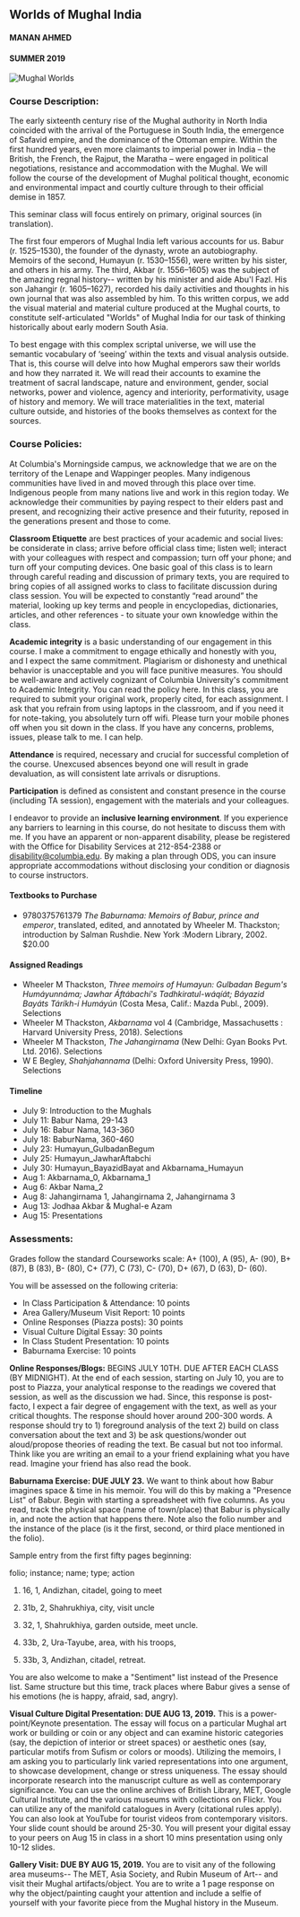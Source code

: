 ## Worlds of Mughal India 
#### MANAN AHMED
#### SUMMER 2019

 ![Mughal Worlds](https://github.com/mananahmed/syllabi/blob/master/images/mughalworldsposter.jpg "poster")

### Course Description:

The early sixteenth century rise of the Mughal authority in North India coincided with the arrival of the Portuguese in South India, the emergence of Safavid empire, and the dominance of the Ottoman empire. Within the first hundred years, even more claimants to imperial power in India – the British, the French, the Rajput, the Maratha – were engaged in political negotiations, resistance and accommodation with the Mughal. We will follow the course of the development of Mughal political thought, economic and environmental impact and courtly culture through to their official demise in 1857.

This seminar class will focus entirely on primary, original sources (in translation). 

The first four emperors of Mughal India left various accounts for us. Babur (r. 1525–1530), the founder of the dynasty, wrote an autobiography. Memoirs of the second, Humayun (r. 1530–1556), were written by his sister, and others in his army. The third, Akbar (r. 1556–1605) was the subject of the amazing regnal history-- written by his minister and aide Abu'l Fazl. His son Jahangir (r. 1605–1627), recorded his daily activities and thoughts in his own journal that was also assembled by him. To this written corpus, we add the visual material and material culture produced at the Mughal courts, to constitute self-articulated "Worlds" of Mughal India for our task of thinking historically about early modern South Asia.

To best engage with this complex scriptal universe, we will use the semantic vocabulary of ‘seeing’ within the texts and visual analysis outside. That is, this course will delve into how Mughal emperors saw their worlds and how they narrated it.  We will read their accounts to examine the treatment of sacral landscape, nature and environment, gender, social networks, power and violence, agency and interiority, performativity, usage of history and memory. We will trace materialities in the text, material culture outside, and histories of the books themselves as context for the sources.


### Course Policies:

At Columbia's Morningside campus, we acknowledge that we are on the territory of the Lenape and Wappinger peoples. Many indigenous communities have lived in and moved through this place over time. Indigenous people from many nations live and work in this region today.  We acknowledge their communities by paying respect to their elders past and present, and recognizing their active presence and their futurity, reposed in the generations present and those to come.

**Classroom Etiquette** are best practices of your academic and social lives: be considerate in class; arrive before official class time; listen well; interact with your colleagues with respect and compassion; turn off your phone; and turn off your computing devices. One basic goal of this class is to learn through careful reading and discussion of primary texts, you are required to bring copies of all assigned works to class to facilitate discussion during class session. You will be expected to constantly “read around” the material, looking up key terms and people in encyclopedias, dictionaries, articles, and other references - to situate your own knowledge within the class.

**Academic integrity** is a basic understanding of our engagement in this course. I make a commitment to engage ethically and honestly with you, and I expect the same commitment. Plagiarism or dishonesty and unethical behavior is unacceptable and you will face punitive measures. You should be well-aware and actively cognizant of Columbia University's commitment to Academic Integrity. You can read the policy here. In this class, you are required to submit your original work, properly cited, for each assignment. I ask that you refrain from using laptops in the classroom, and if you need it for note-taking, you absolutely turn off wifi. Please turn your mobile phones off when you sit down in the class. If you have any concerns, problems, issues, please talk to me. I can help. 

**Attendance** is required, necessary and crucial for successful completion of the course. Unexcused absences beyond one will result in grade devaluation, as will consistent late arrivals or disruptions. 

**Participation** is defined as consistent and constant presence in the course (including TA session), engagement with the materials and your colleagues.

I endeavor to provide an **inclusive learning environment**. If you experience any barriers to learning in this course, do not hesitate to discuss them with me. If you have an apparent or non-apparent disability, please be registered with  the Office for Disability Services at 212-854-2388 or disability@columbia.edu. By making a plan through ODS, you can insure appropriate accommodations without disclosing your condition or diagnosis to course instructors. 

#### Textbooks to Purchase

* 9780375761379	*The Baburnama: Memoirs of Babur, prince and emperor*,	translated, edited, and annotated by Wheeler M. Thackston; introduction by Salman Rushdie. New York :Modern Library,	2002.	$20.00

#### Assigned Readings

* Wheeler M Thackston, *Three memoirs of Humayun: Gulbadan Begum's Humáyunnáma; Jawhar Áftábachí's Tadhkiratul-wáqíát; Báyazid Bayáts Táríkh-i Humáyún* (Costa Mesa, Calif.: Mazda Publ., 2009). Selections
* Wheeler M Thackston, *Akbarnama* vol 4 (Cambridge, Massachusetts : Harvard University Press, 2018). Selections
* Wheeler M Thackston, *The Jahangirnama* (New Delhi: Gyan Books Pvt. Ltd. 2016). Selections
* W E Begley, *Shahjahannama* (Delhi: Oxford University Press, 1990). Selections

#### Timeline

* July 9: Introduction to the Mughals
* July 11: Babur Nama, 29-143
* July 16: Babur Nama, 143-360
* July 18: BaburNama, 360-460
* July 23: Humayun_GulbadanBegum 
* July 25: Humayun_JawharAftabchi
* July 30: Humayun_BayazidBayat and Akbarnama_Humayun
* Aug 1: Akbarnama_0, Akbarnama_1
* Aug 6: Akbar Nama_2
* Aug 8: Jahangirnama 1, Jahangirnama 2, Jahangirnama 3
* Aug 13: Jodhaa Akbar & Mughal-e Azam
* Aug 15: Presentations

### Assessments:
Grades follow the standard Courseworks scale: A+ (100), A (95), A- (90), B+ (87), B (83), B- (80), C+ (77), C (73), C- (70), D+ (67), D (63), D- (60).

You will be assessed on the following criteria:

* In Class Participation & Attendance: 10 points 
* Area Gallery/Museum Visit Report: 10 points
* Online Responses (Piazza posts): 30 points
* Visual Culture Digital Essay: 30 points
* In Class Student Presentation: 10 points
* Baburnama Exercise: 10 points

**Online Responses/Blogs:** BEGINS JULY 10TH. DUE AFTER EACH CLASS (BY MIDNIGHT). At the end of each session, starting on July 10, you are to post to Piazza, your analytical response to the readings we covered that session, as well as the discussion we had. Since, this response is post-facto, I expect a fair degree of engagement with the text, as well as your critical thoughts. The response should hover around 200-300 words. A response should try to 1) foreground analysis of the text 2) build on class conversation about the text and 3) be ask questions/wonder out aloud/propose theories of reading the text. Be casual but not too informal. Think like you are writing an email to a your friend explaining what you have read. Imagine your friend has also read the book.

**Baburnama Exercise: DUE JULY 23.** We want to think about how Babur imagines space & time in his memoir. You will do this by making a "Presence List" of Babur. Begin with starting a spreadsheet with five columns. As you read, track the physical space (name of town/place) that Babur is physically in, and note the action that happens there. Note also the folio number and the instance of the place (is it the first, second, or third place mentioned in the folio). 

Sample entry from the first fifty pages beginning:

folio; instance; name; type; action

1. 16, 1, Andizhan, citadel, going to meet

2. 31b, 2, Shahrukhiya, city, visit uncle 

3. 32, 1, Shahrukhiya, garden outside, meet uncle. 

4. 33b, 2, Ura-Tayube, area, with his troops,

5. 33b, 3, Andizhan, citadel, retreat. 

You are also welcome to make a "Sentiment" list instead of the Presence list. Same structure but this time, track places where Babur gives a sense of his emotions (he is happy, afraid, sad, angry). 

**Visual Culture Digital Presentation:  DUE AUG 13, 2019.** This is a power-point/Keynote presentation. The essay will focus on a particular Mughal art work or building or coin or any object and can examine historic categories (say, the depiction of interior or street spaces) or aesthetic ones (say, particular motifs from Sufism or colors or moods). Utilizing the memoirs,  I am asking you to particularly link varied representations into one argument, to showcase development, change or stress uniqueness. The essay should incorporate research into the manuscript culture as well as contemporary significance. You can use the online archives of British Library, MET, Google Cultural Institute, and the various museums with collections on Flickr. You can utilize any of the manifold catalogues in Avery (citational rules apply). You can also look at YouTube for tourist videos from contemporary visitors. Your slide count should be around 25-30. You will present your digital essay to your peers on Aug 15 in class in a short 10 mins presentation using only 10-12 slides.

**Gallery Visit: DUE BY AUG 15, 2019.** You are to visit any of the following area museums-- The MET, Asia Society, and Rubin Museum of Art-- and visit their Mughal artifacts/object. You are to write a 1 page response on why the object/painting caught your attention and include a selfie of yourself with your favorite piece from the Mughal history in the Museum.

